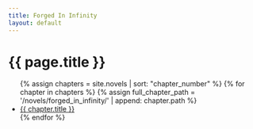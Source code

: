 ```yaml
---
title: Forged In Infinity
layout: default
---
```


<h1>{{ page.title }}</h1>

<ul>
  {% assign chapters = site.novels | sort: "chapter_number" %}
  {% for chapter in chapters %}
    {% assign full_chapter_path = '/novels/forged_in_infinity/' | append: chapter.path %}
    <li><a href="{{ full_chapter_path | relative_url }}">{{ chapter.title }}</a></li>
  {% endfor %}
</ul>
